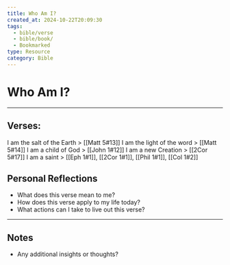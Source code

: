 ```yaml
---
title: Who Am I?
created_at: 2024-10-22T20:09:30
tags:
  - bible/verse
  - bible/book/
  - Bookmarked
type: Resource
category: Bible
---
```

# Who Am I?

---
## Verses:
I am the salt of the Earth > [[Matt 5#13]]
I am the light of the word > [[Matt 5#14]]
I am a child of God > [[John 1#12]]
I am a new Creation > [[2Cor 5#17]]
I am a saint > [[Eph 1#1]], [[2Cor 1#1]], [[Phil 1#1]], [[Col 1#2]]



## Personal Reflections

- What does this verse mean to me?
- How does this verse apply to my life today?
- What actions can I take to live out this verse?

---

## Notes
- Any additional insights or thoughts?
